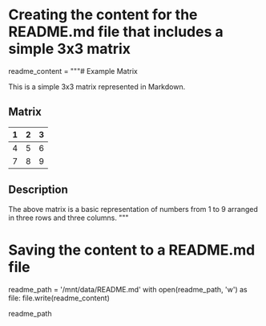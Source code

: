 # Creating the content for the README.md file that includes a simple 3x3 matrix

readme_content = """# Example Matrix

This is a simple 3x3 matrix represented in Markdown.

## Matrix

| 1 | 2 | 3 |
|---|---|---|
| 4 | 5 | 6 |
| 7 | 8 | 9 |

## Description

The above matrix is a basic representation of numbers from 1 to 9 arranged in three rows and three columns.
"""

# Saving the content to a README.md file
readme_path = '/mnt/data/README.md'
with open(readme_path, 'w') as file:
    file.write(readme_content)

readme_path
